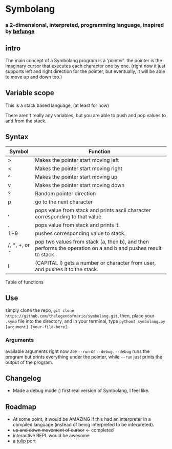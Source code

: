 # Symbolang
### a 2-dimensional, interpreted, programming language, inspired by [befunge](https://esolangs.org/wiki/Befunge)
## intro

The main concept of a Symbolang program is a 'pointer'. the pointer is the
imaginary cursor that executes each character one by one. (right now it
just supports left and right direction for the pointer, but eventually,
it will be able to move up and down too.)

## Variable scope

This is a stack based language, (at least for now)

There aren't really any variables, but you are able to push and pop values to and from the stack.

## Syntax
| Symbol | Function |
|----------------|------------------------------------------|
| >              | Makes the pointer start moving left |
| <              | Makes the pointer start moving right |
| ^              | Makes the pointer start moving up |
| v              | Makes the pointer start moving down |
| ?              | Random pointer direction |
| p              | go to the next character |
| ,              | pops value from stack and prints ascii character corresponding to that value.     |
| .              | pops value from stack and prints it. |
| 1-9            | pushes corresponding value to stack. |
| /, *, +, or -  | pop two values from stack (a, then b), and then performs the operation on a and b and pushes result to stack.|
| I              | (CAPITAL I) gets a number or character from user, and pushes it to the stack.                                |



Table of functions

## Use
simply clone the repo, `git clone https://github.com/thelegendofmario/symbolang.git`,
then, place your `.symb` file into the directory, and in your terminal, type
`python3 symbolang.py [argument] [your-file-here]`.

### Arguments
available arguments right now are `--run` or `--debug`.
`--debug` runs the program but prints everything under the pointer,
while `--run` just prints the output of the program.

## Changelog
* Made a debug mode :) first real version of Symbolang, I feel like.

## Roadmap
* At some point, it would be AMAZING if this had an interpreter in a compiled
language (instead of being interpreted to be interpreted).
* ~~up and down movement of cursor~~ <- completed
* interactive REPL would be awesome
* a [tulip](https://tulip.computer) port

